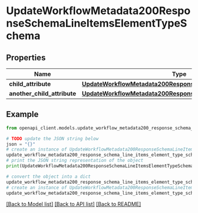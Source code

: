 # UpdateWorkflowMetadata200ResponseSchemaLineItemsElementTypeSchema


## Properties

Name | Type | Description | Notes
------------ | ------------- | ------------- | -------------
**child_attribute** | [**UpdateWorkflowMetadata200ResponseSchemaCounterpartyName**](UpdateWorkflowMetadata200ResponseSchemaCounterpartyName.md) |  | [optional] 
**another_child_attribute** | [**UpdateWorkflowMetadata200ResponseSchemaCounterpartyName**](UpdateWorkflowMetadata200ResponseSchemaCounterpartyName.md) |  | [optional] 

## Example

```python
from openapi_client.models.update_workflow_metadata200_response_schema_line_items_element_type_schema import UpdateWorkflowMetadata200ResponseSchemaLineItemsElementTypeSchema

# TODO update the JSON string below
json = "{}"
# create an instance of UpdateWorkflowMetadata200ResponseSchemaLineItemsElementTypeSchema from a JSON string
update_workflow_metadata200_response_schema_line_items_element_type_schema_instance = UpdateWorkflowMetadata200ResponseSchemaLineItemsElementTypeSchema.from_json(json)
# print the JSON string representation of the object
print(UpdateWorkflowMetadata200ResponseSchemaLineItemsElementTypeSchema.to_json())

# convert the object into a dict
update_workflow_metadata200_response_schema_line_items_element_type_schema_dict = update_workflow_metadata200_response_schema_line_items_element_type_schema_instance.to_dict()
# create an instance of UpdateWorkflowMetadata200ResponseSchemaLineItemsElementTypeSchema from a dict
update_workflow_metadata200_response_schema_line_items_element_type_schema_from_dict = UpdateWorkflowMetadata200ResponseSchemaLineItemsElementTypeSchema.from_dict(update_workflow_metadata200_response_schema_line_items_element_type_schema_dict)
```
[[Back to Model list]](../README.md#documentation-for-models) [[Back to API list]](../README.md#documentation-for-api-endpoints) [[Back to README]](../README.md)


